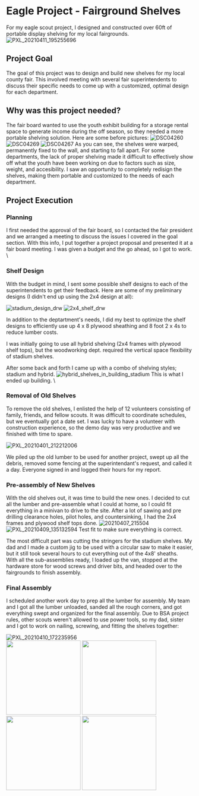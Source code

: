 # Eagle Project - Fairground Shelves
For my eagle scout project, I designed and constructed over 60ft of portable display shelving for my local fairgrounds.
![PXL_20210411_195255696](https://github.com/pyroinventor/Eagle-Project---Fairground-Shelves/assets/77114423/18bf2955-ea7f-484b-bf61-1759a2d60bd4)

## Project Goal
The goal of this project was to design and build new shelves for my local county fair. This involved meeting with several fair superintendents to discuss their specific needs to come up with a customized, optimal design for each department.

## Why was this project needed?
The fair board wanted to use the youth exhibit building for a storage rental space to generate income during the off season, so they needed a more portable shelving solution. Here are some before pictures:
![DSC04260](https://github.com/pyroinventor/Eagle-Project---Fairground-Shelves/assets/77114423/cb92b126-6c9f-4a29-b332-d08484a5a152)
![DSC04269](https://github.com/pyroinventor/Eagle-Project---Fairground-Shelves/assets/77114423/95a8932c-6e80-4153-a086-51e5fd5ef1dc)
![DSC04267](https://github.com/pyroinventor/Eagle-Project---Fairground-Shelves/assets/77114423/c05a6193-f3fe-4a86-bbc5-2a042a242d38)
As you can see, the shelves were warped, permanently fixed to the wall, and starting to fall apart. For some departments, the lack of proper shelving made it difficult to effectively show off what the youth have been working on due to factors such as size, weight, and accesibility. I saw an opportunity to completely redisign the shelves, making them portable and customized to the needs of each department.

## Project Execution

### Planning
I first needed the approval of the fair board, so I contacted the fair president and we arranged a meeting to discuss the issues I covered in the goal section. With this info, I put together a project proposal and presented it at a fair board meeting. I was given a budget and the go ahead, so I got to work. \

### Shelf Design
With the budget in mind, I sent some possible shelf designs to each of the superintendents to get their feedback. Here are some of my preliminary designs (I didn't end up using the 2x4 design at all):

![stadium_design_drw](https://github.com/pyroinventor/Eagle-Project---Fairground-Shelves/assets/77114423/615ad712-d3b0-42d5-928c-3df617e407e7)
![2x4_shelf_drw](https://github.com/pyroinventor/Eagle-Project---Fairground-Shelves/assets/77114423/4f5a3696-d77c-43ac-8816-f88df9c9d9f8)

In addition to the deptartment's needs, I did my best to optimize the shelf designs to efficiently use up 4 x 8 plywood sheathing and 8 foot 2 x 4s to reduce lumber costs.

I was initially going to use all hybrid shelving (2x4 frames with plywood shelf tops), but the woodworking dept. required the vertical space flexibility of stadium shelves.

After some back and forth I came up with a combo of shelving styles; stadium and hybrid. 
![hybrid_shelves_in_building_stadium](https://github.com/pyroinventor/Eagle-Project---Fairground-Shelves/assets/77114423/2af5fb71-599d-41ef-bf0b-c6e0060f96cd)
This is what I ended up building. \

### Removal of Old Shelves
To remove the old shelves, I enlisted the help of 12 volunteers consisting of family, friends, and fellow scouts. It was difficult to coordinate schedules, but we eventually got a date set. I was lucky to have a volunteer with construction experience, so the demo day was very productive and we finished with time to spare.

![PXL_20210401_212212006](https://github.com/pyroinventor/Eagle-Project---Fairground-Shelves/assets/77114423/72ec2fe6-794e-4770-8671-84514b39c51e)

We piled up the old lumber to be used for another project, swept up all the debris, removed some fencing at the superintendant's request, and called it a day. Everyone signed in and logged their hours for my report.

### Pre-assembly of New Shelves
With the old shelves out, it was time to build the new ones. I decided to cut all the lumber and pre-assemble what I could at home, so I could fit everything in a minivan to drive to the site. After a lot of sawing and pre drilling clearance holes, pilot holes, and countersinking, I had the 2x4 frames and plywood shelf tops done. 
![20210407_215504](https://github.com/pyroinventor/Eagle-Project---Fairground-Shelves/assets/77114423/34b8db9f-8eba-45f5-a467-4ad0a3d11baa)
![PXL_20210409_135132594](https://github.com/pyroinventor/Eagle-Project---Fairground-Shelves/assets/77114423/8fc7aaa8-1dfc-4789-b564-0dcf5f8a96c0)
Test fit to make sure everything is correct.

The most difficult part was cutting the stringers for the stadium shelves. My dad and I made a custom jig to be used with a circular saw to make it easier, but it still took several hours to cut everything out of the 4x8' sheaths. \
With all the sub-assemblies ready, I loaded up the van, stopped at the hardware store for wood screws and driver bits, and headed over to the fairgrounds to finish assembly.

### Final Assembly 
I scheduled another work day to prep all the lumber for assembly. My team and I got all the lumber unloaded, sanded all the rough corners, and got everything swept and organized for the final assembly. Due to BSA project rules, other scouts weren't allowed to use power tools, so my dad, sister and I got to work on nailing, screwing, and fitting the shelves together:

![PXL_20210410_172235956](https://github.com/pyroinventor/Eagle-Project---Fairground-Shelves/assets/77114423/2bb7f1b9-f42f-408d-b787-0da3ed538bdd) \
<img src="https://github.com/pyroinventor/Eagle-Project---Fairground-Shelves/assets/77114423/811b135c-6220-4301-8c3c-e9f559cf845d" width="200"/>
<img src="https://github.com/pyroinventor/Eagle-Project---Fairground-Shelves/assets/77114423/a68eb022-8f74-4fe6-a1d2-527674a157a2" width="200"/>
<img src="https://github.com/pyroinventor/Eagle-Project---Fairground-Shelves/assets/77114423/eb18cac7-6198-4737-87fa-1e1f4ac66058" width="200"/>
<img src="https://github.com/pyroinventor/Eagle-Project---Fairground-Shelves/assets/77114423/df929240-f501-4c55-b727-e5a4aaf733b7" width="200"/>



